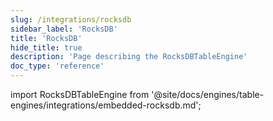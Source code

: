 ```yaml
---
slug: /integrations/rocksdb
sidebar_label: 'RocksDB'
title: 'RocksDB'
hide_title: true
description: 'Page describing the RocksDBTableEngine'
doc_type: 'reference'
---
```


import RocksDBTableEngine from '@site/docs/engines/table-engines/integrations/embedded-rocksdb.md';

<RocksDBTableEngine/>
